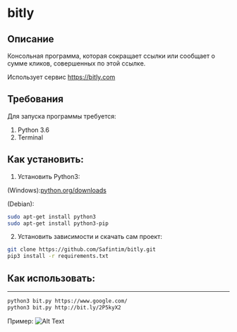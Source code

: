 # bitly

## Описание
Консольная программа, которая сокращает ссылки или сообщает о сумме кликов, совершенных по этой ссылке.

Использует сервис https://bitly.com
## Требования

Для запуска программы требуется:

1. Python 3.6
2. Terminal


## Как установить:

1. Установить Python3:

(Windows):[python.org/downloads](https://www.python.org/downloads/windows/)

(Debian):
```sh
sudo apt-get install python3
sudo apt-get install python3-pip
```
2. Установить зависимости и скачать сам проект:

```sh
git clone https://github.com/Safintim/bitly.git
pip3 install -r requirements.txt
```


## Как использовать: 
***
```sh
python3 bit.py https://www.google.com/
python3 bit.py http://bit.ly/2P5kyX2
```

Пример:
![Alt Text](http://ipic.su/img/img7/fs/bitly.1555231003.gif)